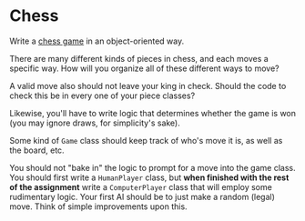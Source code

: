 # Chess

Write a [chess game][wiki-chess] in an object-oriented way.

There are many different kinds of pieces in chess, and each moves a
specific way. How will you organize all of these different ways to
move?

A valid move also should not leave your king in check. Should the code
to check this be in every one of your piece classes?

Likewise, you'll have to write logic that determines whether the game
is won (you may ignore draws, for simplicity's sake).

Some kind of `Game` class should keep track of who's move it is, as well
as the board, etc.

You should not "bake in" the logic to prompt for a move into the game
class. You should first write a `HumanPlayer` class, but **when
finished with the rest of the assignment** write a `ComputerPlayer`
class that will employ some rudimentary logic. Your first AI should be
to just make a random (legal) move. Think of simple improvements upon
this.

[wiki-chess]: http://en.wikipedia.org/wiki/Chess
